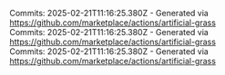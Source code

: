 Commits: 2025-02-21T11:16:25.380Z - Generated via https://github.com/marketplace/actions/artificial-grass
<br>
Commits: 2025-02-21T11:16:25.380Z - Generated via https://github.com/marketplace/actions/artificial-grass
<br>
Commits: 2025-02-21T11:16:25.380Z - Generated via https://github.com/marketplace/actions/artificial-grass
<br>
